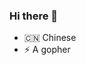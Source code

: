 ### Hi there 👋

<!--
**byronzhu-haha/byronzhu-haha** is a ✨ _special_ ✨ repository because its `README.md` (this file) appears on your GitHub profile.

Here are some ideas to get you started:

- 🔭 I’m currently working on ...
- 🌱 I’m currently learning ...
- 👯 I’m looking to collaborate on ...
- 🤔 I’m looking for help with ...
- 💬 Ask me about ...
- 📫 How to reach me: ...
- 😄 Pronouns: ...
- ⚡ Fun fact: ...
-->

<!--<img align="right" src="https://github-readme-stats.vercel.app/api?username=byronzhu-haha&show_icons=true&theme=vue" alt="byronzhu's github stats" /> -->

- 🇨🇳 Chinese
- ⚡ A gopher

<!--<img src="https://github-profile-trophy.vercel.app/?username=byronzhu-haha&theme=flat&column=7&margin-w=10" alt="logo" height="160" align="center" /> -->
